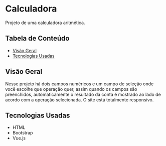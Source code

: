 # Calculadora

Projeto de uma calculadora aritmética.

## Tabela de Conteúdo

- [Visão Geral](#vis%C3%A3o-geral)
- [Tecnologias Usadas](#tecnologias-usadas)

## Visão Geral

Nesse projeto há dois campos numéricos e um campo de seleção onde você escolhe que operação quer, assim quando os campos são preenchidos, automaticamente o resultado da conta é mostrado ao lado de acordo com a operação selecionada. O site está totalmente responsivo.

## Tecnologias Usadas

- HTML
- Bootstrap
- Vue.js